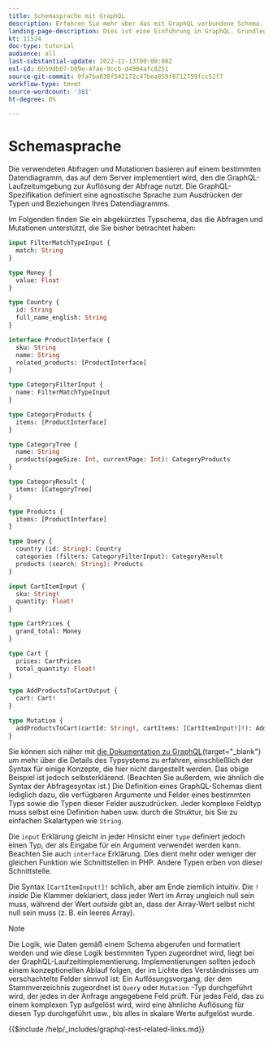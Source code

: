 ```yaml
---
title: Schemasprache mit GraphQL
description: Erfahren Sie mehr über das mit GraphQL verbundene Schema. Lesen Sie eine Beschreibung des Schemas sowie einige interessante Muster und Möglichkeiten, das Schema zu lesen.
landing-page-description: Dies ist eine Einführung in GraphQL. Grundlegendes zum Schema und zur Interpretation einiger Elemente
kt: 11524
doc-type: tutorial
audience: all
last-substantial-update: 2022-12-13T00:00:00Z
exl-id: 6b59db07-b99e-47ae-9ccb-d4904afc8251
source-git-commit: 0fa7ba038f542172c47bea859f8712759fcc52f7
workflow-type: tm+mt
source-wordcount: '381'
ht-degree: 0%

---
```


# Schemasprache

Die verwendeten Abfragen und Mutationen basieren auf einem bestimmten Datendiagramm, das auf dem Server implementiert wird, den die GraphQL-Laufzeitumgebung zur Auflösung der Abfrage nutzt. Die GraphQL-Spezifikation definiert eine agnostische Sprache zum Ausdrücken der Typen und Beziehungen Ihres Datendiagramms.

Im Folgenden finden Sie ein abgekürztes Typschema, das die Abfragen und Mutationen unterstützt, die Sie bisher betrachtet haben:

```graphql
input FilterMatchTypeInput {
  match: String
}

type Money {
  value: Float
}

type Country {
  id: String
  full_name_english: String
}

interface ProductInterface {
  sku: String
  name: String
  related_products: [ProductInterface]
}

type CategoryFilterInput {
  name: FilterMatchTypeInput
}

type CategoryProducts {
  items: [ProductInterface]
}

type CategoryTree {
  name: String
  products(pageSize: Int, currentPage: Int): CategoryProducts
}

type CategoryResult {
  items: [CategoryTree]
}

type Products {
  items: [ProductInterface]
}

type Query {
  country (id: String): Country
  categories (filters: CategoryFilterInput): CategoryResult
  products (search: String): Products
}

input CartItemInput {
  sku: String!
  quantity: Float!
}

type CartPrices {
  grand_total: Money
}

type Cart {
  prices: CartPrices
  total_quantity: Float!
}

type AddProductsToCartOutput {
  cart: Cart!
}

type Mutation {
  addProductsToCart(cartId: String!, cartItems: [CartItemInput!]!): AddProductsToCartOutput
}
```

Sie können sich näher mit [die Dokumentation zu GraphQL](https://graphql.org/learn/schema/){target="_blank"} um mehr über die Details des Typsystems zu erfahren, einschließlich der Syntax für einige Konzepte, die hier nicht dargestellt werden. Das obige Beispiel ist jedoch selbsterklärend. (Beachten Sie außerdem, wie ähnlich die Syntax der Abfragesyntax ist.) Die Definition eines GraphQL-Schemas dient lediglich dazu, die verfügbaren Argumente und Felder eines bestimmten Typs sowie die Typen dieser Felder auszudrücken. Jeder komplexe Feldtyp muss selbst eine Definition haben usw. durch die Struktur, bis Sie zu einfachen Skalartypen wie `String`.

Die `input` Erklärung gleicht in jeder Hinsicht einer `type` definiert jedoch einen Typ, der als Eingabe für ein Argument verwendet werden kann. Beachten Sie auch `interface` Erklärung. Dies dient mehr oder weniger der gleichen Funktion wie Schnittstellen in PHP. Andere Typen erben von dieser Schnittstelle.

Die Syntax `[CartItemInput!]!` schlich, aber am Ende ziemlich intuitiv. Die `!` _inside_ Die Klammer deklariert, dass jeder Wert im Array ungleich null sein muss, während der Wert _outside_ gibt an, dass der Array-Wert selbst nicht null sein muss (z. B. ein leeres Array).

>[!NOTE]
>
>Die Logik, wie Daten gemäß einem Schema abgerufen und formatiert werden und wie diese Logik bestimmten Typen zugeordnet wird, liegt bei der GraphQL-Laufzeitimplementierung. Implementierungen sollten jedoch einem konzeptionellen Ablauf folgen, der im Lichte des Verständnisses um verschachtelte Felder sinnvoll ist: Ein Auflösungsvorgang, der dem Stammverzeichnis zugeordnet ist `Query` oder `Mutation` -Typ durchgeführt wird, der jedes in der Anfrage angegebene Feld prüft. Für jedes Feld, das zu einem komplexen Typ aufgelöst wird, wird eine ähnliche Auflösung für diesen Typ durchgeführt usw., bis alles in skalare Werte aufgelöst wurde.

{{$include /help/_includes/graphql-rest-related-links.md}}
